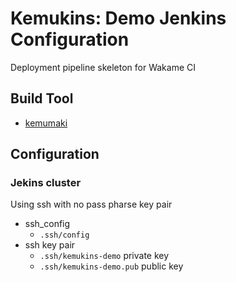 Kemukins: Demo Jenkins Configuration
====================================

Deployment pipeline skeleton for Wakame CI

Build Tool
----------

+ [kemumaki](https://github.com/axsh/kemumaki)

Configuration
-------------

### Jekins cluster

Using ssh with no pass pharse key pair

+ ssh_config
  + `.ssh/config`
+ ssh key pair
  + `.ssh/kemukins-demo` private key
  + `.ssh/kemukins-demo.pub` public key
